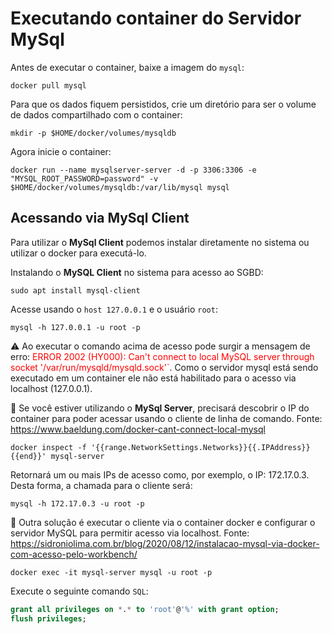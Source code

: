 # Executando container do Servidor MySql

Antes de executar o container, baixe a imagem do `mysql`:

```console
docker pull mysql
```

Para que os dados fiquem persistidos, crie um diretório para ser o volume de dados compartilhado com o container:
```console
mkdir -p $HOME/docker/volumes/mysqldb
```

Agora inicie o container:
```console
docker run --name mysqlserver-server -d -p 3306:3306 -e "MYSQL_ROOT_PASSWORD=password" -v $HOME/docker/volumes/mysqldb:/var/lib/mysql mysql
```

## Acessando via MySql Client

Para utilizar o **MySql Client** podemos instalar diretamente no sistema ou utilizar o docker para executá-lo.

Instalando o **MySQL Client** no sistema para acesso ao SGBD:

```console
sudo apt install mysql-client
```

Acesse usando o `host 127.0.0.1` e o usuário `root`:

```console
mysql -h 127.0.0.1 -u root -p
```

:warning: Ao executar o comando acima de acesso pode surgir a mensagem de erro: <span style="color:red">ERROR 2002 (HY000): Can't connect to local MySQL server through socket '/var/run/mysqld/mysqld.sock'`</span>. Como o servidor mysql está sendo executado em um container ele não está habilitado para o acesso via localhost (127.0.0.1).

:pushpin: Se você estiver utilizando o **MySql Server**, precisará descobrir o IP do container para poder acessar usando o cliente de linha de comando. Fonte: https://www.baeldung.com/docker-cant-connect-local-mysql

```console
docker inspect -f '{{range.NetworkSettings.Networks}}{{.IPAddress}}{{end}}' mysql-server
```
Retornará um ou mais IPs de acesso como, por exemplo, o IP: 172.17.0.3. Desta forma, a chamada para o cliente será:

```console
mysql -h 172.17.0.3 -u root -p
```

:pushpin: Outra solução é executar o cliente via o container docker e configurar o servidor MySQL para permitir acesso via localhost. Fonte: https://sidroniolima.com.br/blog/2020/08/12/instalacao-mysql-via-docker-com-acesso-pelo-workbench/

```console
docker exec -it mysql-server mysql -u root -p
```

Execute o seguinte comando `SQL`:
```sql
grant all privileges on *.* to 'root'@'%' with grant option;
flush privileges;
```

